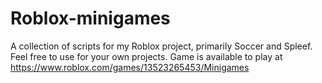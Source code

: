 # Roblox-minigames
A collection of scripts for my Roblox project, primarily Soccer and Spleef.
Feel free to use for your own projects.
Game is available to play at https://www.roblox.com/games/13523265453/Minigames 
